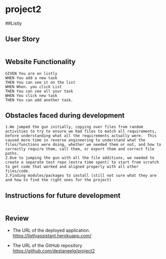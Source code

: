 # project2

##Listly

 

## User Story
```

```
## Website Functionality
```
GIVEN You are on listly
WHEN You add a new task
THEN You can see it on the list
WHEN When. you click List
THEN You can see all your task
WHEN You click new task
THEN You can add another task. 
```
## Obstacles faced during development
```
1.We jumped the gun initially, copying over files from random activities to try to ensure we had files to match all requirements, before understanding what all the requirements actually were.  This caused more time in reverse engineering to understand what the files/functions were doing, whether we needed them or not, and how to correctly require them, call them, or export them and correct file paths.
2.Due to jumping the gun with all the file additions, we needed to create a separate test repo (extra time spent) to start from scratch to get code that worked and aligned properly with all other files/code.
3.Finding modules/packages to install (still not sure what they are and how to find the right ones for the project)

```
## Instructions for future development
```

```
## Review
* The URL of the deployed application. 
https://listlyassistant.herokuapp.com/

* The URL of the GitHub repository
 https://github.com/destaneelg/project2
